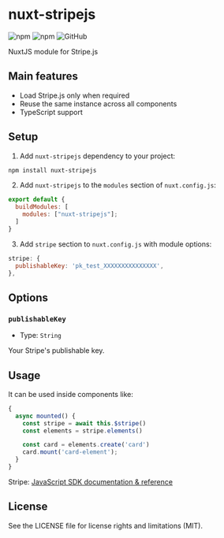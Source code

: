 # nuxt-stripejs

![npm](https://img.shields.io/npm/v/nuxt-stripejs?style=flat-square) ![npm](https://img.shields.io/npm/dt/nuxt-stripejs?style=flat-square) ![GitHub](https://img.shields.io/github/license/dogchef-be/nuxt-stripejs?style=flat-square)

NuxtJS module for Stripe.js

## Main features

- Load Stripe.js only when required
- Reuse the same instance across all components
- TypeScript support

## Setup

1. Add `nuxt-stripejs` dependency to your project:

```bash
npm install nuxt-stripejs
```

2. Add `nuxt-stripejs` to the `modules` section of `nuxt.config.js`:

```js
export default {
  buildModules: [
    modules: ["nuxt-stripejs"];
  ]
}
```

3. Add `stripe` section to `nuxt.config.js` with module options:

```js
stripe: {
  publishableKey: 'pk_test_XXXXXXXXXXXXXXX',
},
```

## Options

### `publishableKey`

- Type: `String`

Your Stripe's publishable key.

## Usage

It can be used inside components like:

```js
{
  async mounted() {
    const stripe = await this.$stripe()
    const elements = stripe.elements()

    const card = elements.create('card')
    card.mount('card-element');
  }
}
```

Stripe: [JavaScript SDK documentation & reference](https://stripe.com/docs/js)

## License

See the LICENSE file for license rights and limitations (MIT).
